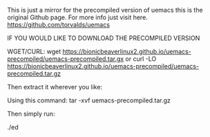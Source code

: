 This is just a mirror for the precompiled version of uemacs this is the original Github page.
For more info just visit here.
https://github.com/torvalds/uemacs

IF YOU WOULD LIKE TO DOWNLOAD THE PRECOMPILED VERSION 

WGET/CURL: wget https://bionicbeaverlinux2.github.io/uemacs-precompiled/uemacs-precompiled.tar.gx 
or 
curl -LO https://bionicbeaverlinux2.github.io/uemacs-precompiled/uemacs-precompiled.tar.gz

Then extract it wherever you like: 

Using this command: tar -xvf uemacs-precompiled.tar.gz 

Then simply run:

./ed


